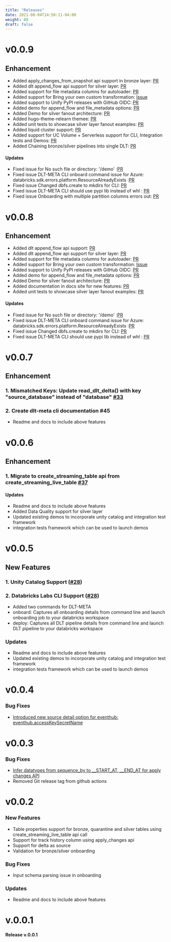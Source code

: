 ```yaml
---
title: "Releases"
date: 2021-08-04T14:50:11-04:00
weight: 80
draft: false
---
```


# v0.0.9
## Enhancement
- Added  apply_changes_from_snapshot api support in bronze layer: [PR](https://github.com/databrickslabs/dlt-meta/pull/124)
- Added dlt append_flow api support for silver layer: [PR](https://github.com/databrickslabs/dlt-meta/pull/63)
- Added support for file metadata columns for autoloader: [PR](https://github.com/databrickslabs/dlt-meta/pull/56)
- Added support for Bring your own custom transformation: [Issue](https://github.com/databrickslabs/dlt-meta/issues/68)
- Added support to Unify PyPI releases with GitHub OIDC: [PR](https://github.com/databrickslabs/dlt-meta/pull/62)
- Added demo for append_flow and file_metadata options: [PR](https://github.com/databrickslabs/dlt-meta/issues/74)
- Added Demo for silver fanout architecture: [PR](https://github.com/databrickslabs/dlt-meta/pull/83)
- Added  hugo-theme-relearn themee: [PR](https://github.com/databrickslabs/dlt-meta/pull/132)
- Added unit tests to showcase silver layer fanout examples: [PR](https://github.com/databrickslabs/dlt-meta/pull/67)
- Added liquid cluster support: [PR](https://github.com/databrickslabs/dlt-meta/pull/136)
- Added support for UC Volume + Serverless support for CLI, Integration tests and Demos: [PR](https://github.com/databrickslabs/dlt-meta/pull/105)
- Added Chaining bronze/silver pipelines into single DLT: [PR](https://github.com/databrickslabs/dlt-meta/pull/130)
#### Updates 
- Fixed issue for No such file or directory: '/demo' :[PR](https://github.com/databrickslabs/dlt-meta/issues/59)
- Fixed issue DLT-META CLI onboard command issue for Azure: databricks.sdk.errors.platform.ResourceAlreadyExists :[PR](https://github.com/databrickslabs/dlt-meta/issues/51)
- Fixed issue Changed dbfs.create to mkdirs for CLI: [PR](https://github.com/databrickslabs/dlt-meta/pull/53)
- Fixed issue DLT-META CLI should use pypi lib instead of whl : [PR](https://github.com/databrickslabs/dlt-meta/pull/79)
- Fixed issue Onboarding with multiple partition columns errors out: [PR](https://github.com/databrickslabs/dlt-meta/pull/134)

# v0.0.8
## Enhancement
- Added dlt append_flow api support: [PR](https://github.com/databrickslabs/dlt-meta/pull/58)
- Added dlt append_flow api support for silver layer: [PR](https://github.com/databrickslabs/dlt-meta/pull/63)
- Added support for file metadata columns for autoloader: [PR](https://github.com/databrickslabs/dlt-meta/pull/56)
- Added support for Bring your own custom transformation: [Issue](https://github.com/databrickslabs/dlt-meta/issues/68)
- Added support to Unify PyPI releases with GitHub OIDC: [PR](https://github.com/databrickslabs/dlt-meta/pull/62)
- Added demo for append_flow and file_metadata options: [PR](https://github.com/databrickslabs/dlt-meta/issues/74)
- Added Demo for silver fanout architecture: [PR](https://github.com/databrickslabs/dlt-meta/pull/83)
- Added documentation in docs site for new features: [PR](https://github.com/databrickslabs/dlt-meta/pull/64)
- Added unit tests to showcase silver layer fanout examples: [PR](https://github.com/databrickslabs/dlt-meta/pull/67)
#### Updates 
- Fixed issue for No such file or directory: '/demo' :[PR](https://github.com/databrickslabs/dlt-meta/issues/59)
- Fixed issue DLT-META CLI onboard command issue for Azure: databricks.sdk.errors.platform.ResourceAlreadyExists :[PR](https://github.com/databrickslabs/dlt-meta/issues/51)
- Fixed issue Changed dbfs.create to mkdirs for CLI: [PR](https://github.com/databrickslabs/dlt-meta/pull/53)
- Fixed issue DLT-META CLI should use pypi lib instead of whl : [PR](https://github.com/databrickslabs/dlt-meta/pull/79)


# v0.0.7
## Enhancement
### 1. Mismatched Keys: Update read_dlt_delta() with key "source_database" instead of "database" [#33](https://github.com/databrickslabs/dlt-meta/pull/33)
### 2. Create dlt-meta cli documentation #45 
- Readme and docs to include above features


# v0.0.6
## Enhancement
### 1. Migrate to create_streaming_table api from create_streaming_live_table [#37](https://github.com/databrickslabs/dlt-meta/pull/39)
#### Updates 
- Readme and docs to include above features
- Added Data Quality support for silver layer
- Updated existing demos to incorporate unity catalog and integration test framework
- integration tests framework which can be used to launch demos

# v0.0.5

## New Features

### 1. Unity Catalog Support ([#28](https://github.com/databrickslabs/dlt-meta/pull/28))

### 2. Databricks Labs CLI Support ([#28](https://github.com/databrickslabs/dlt-meta/pull/28)) 
- Added two commands for DLT-META
- onboard: Captures all onboarding details from command line and launch onboarding job to your databricks workspace
- deploy: Captures all DLT pipeline details from command line and launch DLT pipeline to your databricks workspace

### Updates 
- Readme and docs to include above features
- Updated existing demos to incorporate unity catalog and integration test framework
- integration tests framework which can be used to launch demos

# v0.0.4
### Bug Fixes
- [ Introduced new source detail option for eventhub:  eventhub.accessKeySecretName](https://github.com/databrickslabs/dlt-meta/issues/13 )


# v0.0.3
### Bug Fixes
- [ Infer datatypes from sequence_by to __START_AT, __END_AT for apply changes API](https://github.com/databrickslabs/dlt-meta/issues/4 )
-  Removed Git release tag from github actions


# v0.0.2
### New Features
- Table properties support for bronze, quarantine and silver tables using create_streaming_live_table api call
- Support for track history column using apply_changes api
- Support for delta as source
- Validation for bronze/silver onboarding
### Bug Fixes
- Input schema parsing issue in onboarding
### Updates
-  Readme and docs to include above features


# v.0.0.1
#### Release v.0.0.1